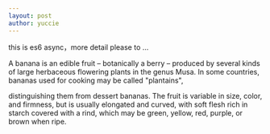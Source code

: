 ```yaml
---
layout: post
author: yuccie
---
```

this is es6 async，more detail please to ...

A banana is an edible fruit – botanically a berry – produced by several kinds
of large herbaceous flowering plants in the genus Musa.
In some countries, bananas used for cooking may be called "plantains",

distinguishing them from dessert bananas. The fruit is variable in size, color,
and firmness, but is usually elongated and curved, with soft flesh rich in
starch covered with a rind, which may be green, yellow, red, purple, or brown
when ripe.